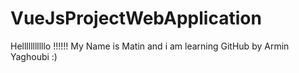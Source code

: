 # VueJsProjectWebApplication
Helllllllllllo !!!!!!
My Name is Matin and i am learning GitHub by Armin Yaghoubi :)
